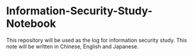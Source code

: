 # Information-Security-Study-Notebook
This repository will be used as the log for information security study. This note will be written in Chinese, English and Japanese.
